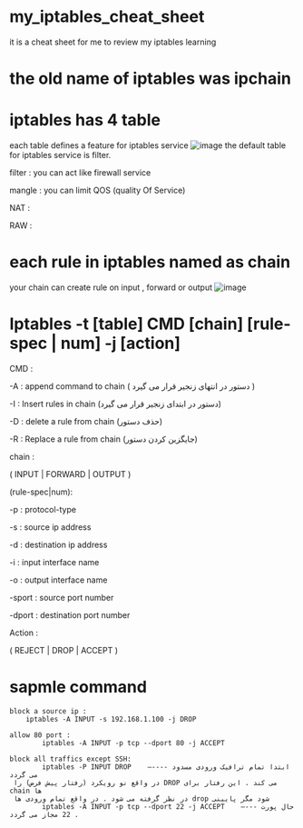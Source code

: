 # my_iptables_cheat_sheet
it is a cheat sheet for me to review my iptables learning
# the old name of iptables was ipchain 
# iptables has 4 table 
each table defines a feature for iptables service
![image](https://github.com/ehsanDadashi/my_iptables_cheat_sheet/assets/29996315/18bcda8a-6364-44e1-b5fe-18f56639a178)
the default table for iptables service is filter.

filter : you can act like firewall service

mangle : you can limit QOS (quality Of Service)

NAT :

RAW :
# each rule in iptables named as chain
your chain can create rule on input , forward or output
![image](https://github.com/ehsanDadashi/my_iptables_cheat_sheet/assets/29996315/05244ebc-0f8b-4a06-971e-79887897fb7d)

# Iptables -t [table] CMD [chain] [rule-spec | num] -j [action]
CMD :

  -A : append command to chain ( دستور در انتهای زنجیر قرار می گیرد )
  
  -I : Insert rules in chain (دستور در ابتدای زنجیر قرار می گیرد)
  
  -D : delete a rule from chain (حذف دستور)
  
  -R : Replace a rule from chain (جایگزین کردن دستور)
  
chain :

 ( INPUT | FORWARD | OUTPUT )

(rule-spec|num):

  -p : protocol-type

  -s : source ip address

  -d : destination ip address

  -i : input interface name

  -o : output interface name

  -sport : source port number

  -dport : destination port number

Action :

  ( REJECT | DROP | ACCEPT )

# sapmle command 
    block a source ip : 
		iptables -A INPUT -s 192.168.1.100 -j DROP

    allow 80 port :
    		iptables -A INPUT -p tcp --dport 80 -j ACCEPT

    block all traffics except SSH:
    		iptables -P INPUT DROP    —---- ابتدا تمام ترافیک ورودی مسدود می گردد
     در واقع نو رویکرد (رفتار پیش فرض) را DROP می کند . این رفتار برای chain ها 
     در نظر گرفته می شود . در واقع تمام ورودی ها drop شود مگر پایینی
    		iptables -A INPUT -p tcp --dport 22 -j ACCEPT    —--- حال پورت 22 مجاز می گردد .

